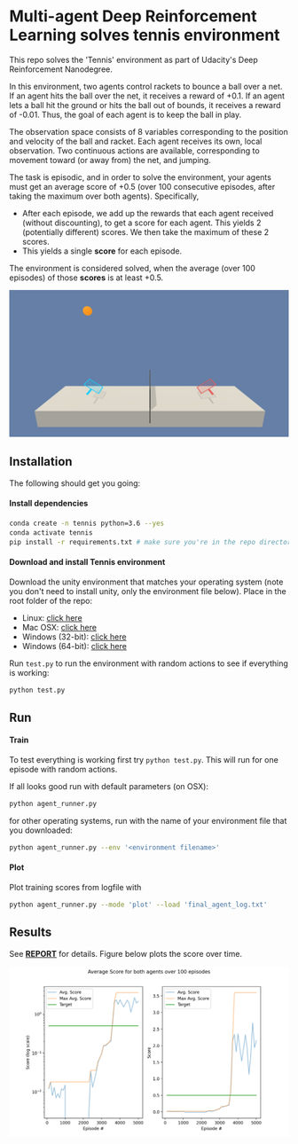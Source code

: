 # Multi-agent Deep Reinforcement Learning solves tennis environment

This repo solves the 'Tennis' environment as part of Udacity's Deep Reinforcement Nanodegree.

In this environment, two agents control rackets to bounce a ball over a net. If an agent hits the ball over the net, it receives a reward of +0.1. If an agent lets a ball hit the ground or hits the ball out of bounds, it receives a reward of -0.01. Thus, the goal of each agent is to keep the ball in play.

The observation space consists of 8 variables corresponding to the position and velocity of the ball and racket. Each agent receives its own, local observation. Two continuous actions are available, corresponding to movement toward (or away from) the net, and jumping.

The task is episodic, and in order to solve the environment, your agents must get an average score of +0.5 (over 100 consecutive episodes, after taking the maximum over both agents). Specifically,

- After each episode, we add up the rewards that each agent received (without discounting), to get a score for each agent. This yields 2 (potentially different) scores. We then take the maximum of these 2 scores.
- This yields a single **score** for each episode.

The environment is considered solved, when the average (over 100 episodes) of those **scores** is at least +0.5.

![tennis environment](md.assets/tennis.png)

## Installation

The following should get you going:

#### Install dependencies

```bash
conda create -n tennis python=3.6 --yes
conda activate tennis
pip install -r requirements.txt # make sure you're in the repo directory
```

#### Download and install Tennis environment

Download the unity environment that matches your operating system (note you don't need to install unity, only the environment file below). Place in the root folder of the repo:

- Linux: [click here](https://s3-us-west-1.amazonaws.com/udacity-drlnd/P3/Tennis/Tennis_Linux.zip)
- Mac OSX: [click here](https://s3-us-west-1.amazonaws.com/udacity-drlnd/P3/Tennis/Tennis.app.zip)
- Windows (32-bit): [click here](https://s3-us-west-1.amazonaws.com/udacity-drlnd/P3/Tennis/Tennis_Windows_x86.zip)
- Windows (64-bit): [click here](https://s3-us-west-1.amazonaws.com/udacity-drlnd/P3/Tennis/Tennis_Windows_x86_64.zip)

Run `test.py` to run the environment with random actions to see if everything is working:

```bash
python test.py
```
## Run

#### Train

To test everything is working first try `python test.py`. This will run for one episode with random actions.

If all looks good run with default parameters (on OSX):

```bash
python agent_runner.py
```

for other operating systems, run with the name of your environment file that you downloaded:

```bash
python agent_runner.py --env '<environment filename>'
```

#### Plot

Plot training scores from logfile with

```bash
python agent_runner.py --mode 'plot' --load 'final_agent_log.txt'
```



## Results

See **[REPORT](REPORT.md)** for details. Figure below plots the score over time.

![score over time](md.assets/score.png)

